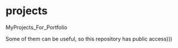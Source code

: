 # projects
MyProjects_For_Portfolio

Some of them can be useful, so this repository has public access)))
